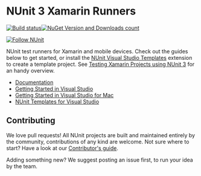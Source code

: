 # NUnit 3 Xamarin Runners

[![Build status](https://ci.appveyor.com/api/projects/status/4972j2pn4mqs7j8n/branch/master?svg=true)](https://ci.appveyor.com/project/CharliePoole/nunit-xamarin/branch/master)[![NuGet Version and Downloads count](https://buildstats.info/nuget/nunit.xamarin?includePreReleases=true)](https://www.nuget.org/packages/nunit.xamarin)

[![Follow NUnit](https://img.shields.io/twitter/follow/nunit.svg?style=social)](https://twitter.com/nunit)

NUnit test runners for Xamarin and mobile devices. Check out the guides below to get started, or install the [NUnit Visual Studio Templates](https://marketplace.visualstudio.com/items?itemName=NUnitDevelopers.NUnitTemplatesforVisualStudio) extension to create a template project. See [Testing Xamarin Projects using NUnit 3](http://www.alteridem.net/2015/12/21/testing-xamarin-projects-using-nunit-3/) for an handy overview.

- [Documentation](https://github.com/nunit/docs/wiki/NUnit-Xamarin-Runners)
- [Getting Started in Visual Studio](https://github.com/nunit/docs/wiki/Getting-Started-in-Visual-Studio)
- [Getting Started in Visual Studio for Mac](https://github.com/nunit/docs/wiki/Getting-Started-in-Visual-Studio-for-Mac)
- [NUnit Templates for Visual Studio](https://github.com/nunit/nunit-vs-templates)

## Contributing
We love pull requests! All NUnit projects are built and maintained entirely by the community, contributions of any kind are welcome. Not sure where to start? Have a look at our [Contributor's guide](https://github.com/nunit/nunit/blob/master/CONTRIBUTING.md).

Adding something new? We suggest posting an issue first, to run your idea by the team. 